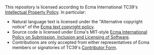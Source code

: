 This repository is licensed according to Ecma International TC39's [Intellectual Property Policy](https://github.com/tc39/how-we-work/blob/HEAD/ip.md). In particular:
- Natural language text is licensed under the "Alternative copyright notice" of the [Ecma text copyright policy](https://www.ecma-international.org/memento/Ecma%20copyright%20faq.htm).
- Source code is licensed under Ecma's MIT-style [Ecma International Policy on Submission, Inclusion and Licensing of Software](https://ecma-international.org/policies/by-ipr/ecma-international-policy-on-submission-inclusion-and-licensing-of-software/).
- Contributions are only accepted from either representatives of Ecma members or signatories of TC39's [Contributor Form](https://tc39.github.io/agreements/contributor/).
